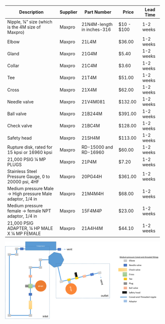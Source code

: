 | Description                                                                   | Supplier | Part Number                     | Price          | Lead Time  |
|-------------------------------------------------------------------------------|----------|----------------------------------|----------------|------------|
| Nipple, ¼” size (which is the 4M size of Maxpro)                             | Maxpro   | 21N4M-length in inches-316      | $10 - $100     | 1-2 weeks  |
| Elbow                                                                         | Maxpro   | 21L4M                           | $36.00         | 1-2 weeks  |
| Gland                                                                         | Maxpro   | 21G4M                           | $5.40          | 1-2 weeks  |
| Collar                                                                        | Maxpro   | 21C4M                           | $3.60          | 1-2 weeks  |
| Tee                                                                           | Maxpro   | 21T4M                           | $51.00         | 1-2 weeks  |
| Cross                                                                          | Maxpro   | 21X4M                           | $62.00         | 1-2 weeks  |
| Needle valve                                                                   | Maxpro   | 21V4M081                        | $132.00        | 1-2 weeks  |
| Ball valve                                                                     | Maxpro   | 21B244M                         | $391.00        | 1-2 weeks  |
| Check valve                                                                    | Maxpro   | 21BC4M                          | $128.00        | 1-2 weeks  |
| Safety head                                                                    | Maxpro   | 21SH4M                          | $113.00        | 1-2 weeks  |
| Rupture disk, rated for 15 kpsi or 16960 kpsi                               | Maxpro   | RD-15000 and RD-16960          | $60.00         | 1-2 weeks  |
| 21,000 PSIG ¼ MP PLUGS                                                       | Maxpro   | 21P4M                           | $7.20          | 1-2 weeks  |
| Stainless Steel Pressure Gauge, 0 to 20000 psi, 4HF                         | Maxpro   | 20PG44H                         | $361.00        | 1-2 weeks  |
| Medium pressure Male -> High pressure Male adaptor, 1/4 in                   | Maxpro   | 21M4M4H                         | $68.00         | 1-2 weeks  |
| Medium pressure female -> female NPT adaptor, 1/4 in                         | Maxpro   | 15F4M4P                         | $23.00         | 1-2 weeks  |
| 21,000 PSIG ADAPTER, ¼ HP MALE X ¼ MP FEMALE                                 | Maxpro   | 21A4H4M                         | $44.10         | 1-2 weeks  |

![maxpro.png](..%2Fimg%2Fmaxpro.png)